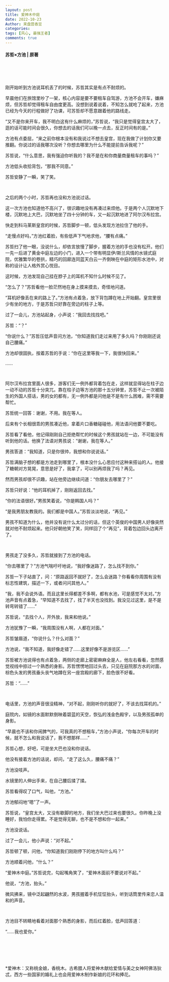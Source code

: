 ```yaml
---
layout: post
title: 爱神木中庭
date: 2022-10-23
Author: 来盘茴香豆
categories: 
tags: [风心, 最强王者]
comments: true
--- 
```


#### 苏哲×方池 | 原著


<br/><br/><br/>


刚开始听到方池说耳机丢了的时候，苏哲其实是有点不耐烦的。

早晨他们在旅馆里吵了一架，核心内容是要不要租车自驾游，方池不会开车，嫌麻烦，但苏哲却觉得租车自由度更高。没想到说着说着，不知怎么就呛了起来，方池已经为今天的行程做好了功课，可苏哲却不愿意跟着他的路线走。

“又不是你来开车，我不明白这有什么麻烦的，”苏哲说，“我只是觉得皇宫太大了，逛的话可能时间会很久，你想去的话我们可以晚一点去，反正时间有的是。”

方池有点委屈，“来之前你根本没有和我说过不想去皇宫，现在我做了计划你又要推翻。你说过的话我哪次没听？你想去哪里为什么不能提前告诉我呢？”

苏哲说，“什么意思，我有强迫你听我的？我不是在和你商量商量租车的事吗？”

方池低头收拾背包，“那我不同意。”

苏哲安静了一瞬，笑了笑。

<br/>

之后的两个小时，苏哲再也没和方池说过话。

这一次方池也知道他不高兴了，很识趣地没有再凑过来烦他。于是两个人沉默地下楼，沉默地上大巴，沉默地坐了四十分钟的车，又一起沉默地进了阿尔汉布拉宫。

快走到科马莱斯皇宫的时候，苏哲脚步一顿，低头发现方池拉住了他的手。

“走慢点好吗，”方池红着脸，有些低声下气地求他，“腰有点痛。”

苏哲扫了他一眼，没说什么，却依言放慢了脚步，握着方池的手也没有松开。他们一先一后进了黄金中庭左边的小门，进入一个带有明显伊/斯兰风情的水镜式庭院，优雅繁华的卷拱，精巧的回廊连同蓝天白云一齐倒映在中庭的矩形水池中，对称的设计让人格外赏心悦目。

这时候，方池发现自己挂在脖子上的耳机不知什么时候不见了。

“怎么了？”苏哲看他一脸茫然地在身上摸来摸去，奇怪地问道。

“耳机好像丢在来的路上了。”方池有点着急，放下背包蹲在地上开始翻。皇宫里很少有坐的地方，于是苏哲只好靠在旁边的柱子上等。

过了一会儿，方池站起身，小声说：“我回去找找吧。”

苏哲：“？”

“你说什么？”苏哲压低声音问方池，“你知道我们走过来用了多久吗？你刚刚还说自己腰痛。”

方池却很固执，按着苏哲的手说：“你在这里等我一下，我很快回来。”

……

<br/>

阿尔汉布拉宫里面人很多，游客们无一例外都背着包在走，这样就显得站在柱子边一动不动的苏哲十分突兀。靠在柱子边等方池的那十五分钟里，苏哲不止一次被陌生的外国人搭话，男的女的都有，无一例外都是问他是不是有什么困难，需不需要帮忙。

苏哲统一回答：谢谢，不用。我在等人。

后来有个长相很乖的男孩凑近他，拿着片口香糖碰碰他，用法语问他要不要吃。

苏哲看了看他，他记得刚刚自己拒绝帮忙的时候这个男孩就站在一边，不可能没有听到他的话。他换了法语对男孩说：“谢谢，我在等人。”

男孩答道：“我知道，只是你很帅，我想和你说说话。”

苏哲满脑子想的都是方池走到哪里了，根本没什么心思应付这种来搭讪的人。他接了糖朝对方晃晃，意思是好了，我拿了，可以别再烦我了吗？再见。

然而男孩却很不识趣，站在他旁边继续问道：“你朋友去哪里了？”

苏哲只好说：“他的耳机掉了，刚刚返回去找。”

“你的法语很好。”男孩笑着说，“你是韩国人吗？”

“是我男朋友教我的。我们都是中国人。”苏哲淡淡地说，“再见。”

男孩不知道为什么，他并没有说什么太过分的话，但这个英俊的中国男人好像突然就对他不耐烦起来。他只好朝他笑了笑，同样回了个“再见”，背着包边回头边离开了。

<br/>

男孩走了没多久，苏哲就接到了方池的电话。

“你去哪里了？”方池气喘吁吁地说，“我好像迷路了，怎么找不到你。”

苏哲一下子站直了，问：“原路返回不就好了，怎么会迷路？你看看你周围有没有标志性建筑，描述一下，或者问问其他人。”

“我，我不会说外语。而且这里长得都差不多啊，都有水池，可是感觉不太对。”方池声音有点着急，“早知道不去找了，找了半天也没找到。我没见过这里，是不是转弯转错了……”

苏哲说，“去找个人，开外放，我来和他说。”

方池犹豫了一瞬，“我周围没有人啊，人都在对面。”

苏哲皱眉道，“你说什么？什么对面？”

方池说，“我不知道，我好像走错了……这里好像不是游览区……”

苏哲被方池说得也有点着急，两侧的走廊上密密麻麻全是人，他左右看看，忽然感觉视线中掠过一个熟悉的身影。苏哲愣愣地回过头去，只见在庭院那方水的对面，棕色头发的男孩垂头丧气地蹲在另一座宫殿的廊下，脸色很不好看。

苏哲：“……”

<br/>

电话里，方池的声音很没精神，“对不起，刚刚听你的就好了，不该去找耳机的。”

庭院内，如镜的水面默默倒映着碧蓝的天空，恢弘的浅金色殿宇，以及男孩孤单的身影。

“早晨也不该和你闹脾气的，可我真的不想租车，”方池小声说，“你每次开车的时候，就不怎么和我说话了，我不想那样……”

苏哲心想，好吧，可是坐大巴也没和你说话。

他没有接着方池的话说，却问，“走了这么久，腰痛不痛？”

方池没吱声。

水镜里的人伸出手来，在自己腰后揉了揉。

苏哲看得叹了口气，叫他，“方池。”

方池郁闷地“嗯”了一声。

苏哲说，“皇宫太大，又没有歇脚的地方，我们坐大巴过来也要很久。你昨晚上没睡好，我怕你走得累。不是觉得无聊，也不是不想和你一起来。”

方池没说话。

过了一会儿，他小声说：“对不起。”

苏哲顿了顿，问他，“你知道我们刚刚停下的地方叫什么吗？”

方池顺着问他，“什么？”

“爱神木中庭。”苏哲说完，勾起嘴角笑了，“爱神木面前不要说对不起。”

他说，“方池，抬头。”

微风拂来，镜中泛起翩然的水波，男孩握着手机怔怔抬头，听到话筒里传来恋人温和的声音。

<br/>

方池目不转睛地看着对面那个熟悉的身影，而后红着脸，低声回答道：

“……我也爱你。”

<br/><br/><br/><br/>







*爱神木：又称桃金娘，香桃木。古希腊人将爱神木献给爱情与美之女神阿佛洛狄忒，西方一些国家的婚礼上也会用爱神木制作新娘的花环和捧花。

